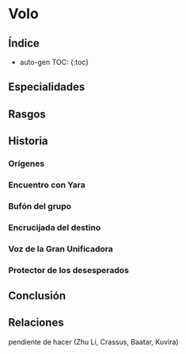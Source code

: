 # Volo

## Índice

* auto-gen TOC:
{:toc}





## Especialidades



## Rasgos



## Historia

### Orígenes



### Encuentro con Yara



### Bufón del grupo



### Encrucijada del destino



### Voz de la Gran Unificadora



### Protector de los desesperados







## Conclusión



## Relaciones

pendiente de hacer (Zhu Li, Crassus, Baatar, Kuvira)